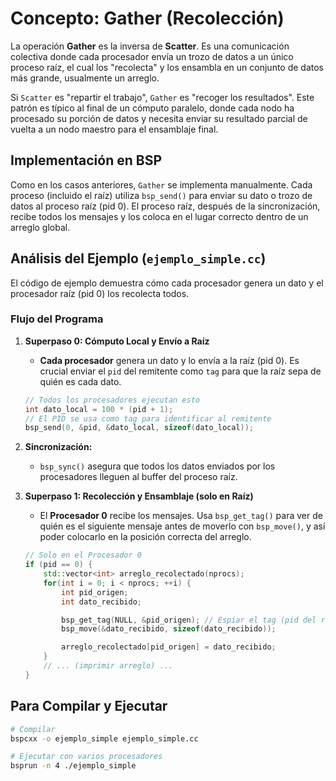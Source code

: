 # Concepto: Gather (Recolección)

La operación **Gather** es la inversa de **Scatter**. Es una comunicación colectiva donde cada procesador envía un trozo de datos a un único proceso raíz, el cual los "recolecta" y los ensambla en un conjunto de datos más grande, usualmente un arreglo.

Si `Scatter` es "repartir el trabajo", `Gather` es "recoger los resultados". Este patrón es típico al final de un cómputo paralelo, donde cada nodo ha procesado su porción de datos y necesita enviar su resultado parcial de vuelta a un nodo maestro para el ensamblaje final.

## Implementación en BSP

Como en los casos anteriores, `Gather` se implementa manualmente. Cada proceso (incluido el raíz) utiliza `bsp_send()` para enviar su dato o trozo de datos al proceso raíz (pid 0). El proceso raíz, después de la sincronización, recibe todos los mensajes y los coloca en el lugar correcto dentro de un arreglo global.

## Análisis del Ejemplo (`ejemplo_simple.cc`)

El código de ejemplo demuestra cómo cada procesador genera un dato y el procesador raíz (pid 0) los recolecta todos.

### Flujo del Programa

1.  **Superpaso 0: Cómputo Local y Envío a Raíz**
    -   **Cada procesador** genera un dato y lo envía a la raíz (pid 0). Es crucial enviar el `pid` del remitente como `tag` para que la raíz sepa de quién es cada dato.

    ```cpp
    // Todos los procesadores ejecutan esto
    int dato_local = 100 * (pid + 1);
    // El PID se usa como tag para identificar al remitente
    bsp_send(0, &pid, &dato_local, sizeof(dato_local));
    ```
2.  **Sincronización:**
    -   `bsp_sync()` asegura que todos los datos enviados por los procesadores lleguen al buffer del proceso raíz.
3.  **Superpaso 1: Recolección y Ensamblaje (solo en Raíz)**
    -   El **Procesador 0** recibe los mensajes. Usa `bsp_get_tag()` para ver de quién es el siguiente mensaje antes de moverlo con `bsp_move()`, y así poder colocarlo en la posición correcta del arreglo.

    ```cpp
    // Solo en el Procesador 0
    if (pid == 0) {
        std::vector<int> arreglo_recolectado(nprocs);
        for(int i = 0; i < nprocs; ++i) {
            int pid_origen;
            int dato_recibido;

            bsp_get_tag(NULL, &pid_origen); // Espiar el tag (pid del remitente)
            bsp_move(&dato_recibido, sizeof(dato_recibido));

            arreglo_recolectado[pid_origen] = dato_recibido;
        }
        // ... (imprimir arreglo) ...
    }
    ```

## Para Compilar y Ejecutar

```bash
# Compilar
bspcxx -o ejemplo_simple ejemplo_simple.cc

# Ejecutar con varios procesadores
bsprun -n 4 ./ejemplo_simple
``` 